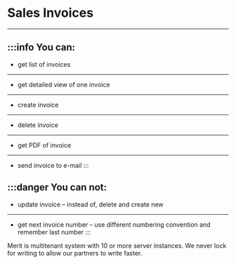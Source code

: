 # Sales Invoices
---
:::info You can:
---
  - get list of invoices
---
  - get detailed view of one invoice
---
  - create invoice
---
  - delete invoice
---
  - get PDF of invoice
---
  - send invoice to e-mail
:::

:::danger You can not:
---
  - update invoice – instead of, delete and create new
---
  - get next invoice number – use different numbering convention and remember last number 
:::

Merit is multitenant system with 10 or more server instances. We never lock for writing to allow our partners to write faster.